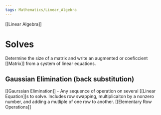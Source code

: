 ```yaml
---
tags: Mathematics/Linear_Algebra
---
```


[[Linear Algebra]]

# Solves

Determine the size of a matrix and write an augmented or coeficcient [[Matrix]] from a system of linear equations.

## Gaussian Elimination (back substitution)

[[Gaurssian Elimination]] - Any sequence of operation on several [[Linear Equation]]s to solve. Includes row swapping, multiplicaiton by a nonzero number, and adding a mutliple of one row to another. [[Elementary Row Operations]]